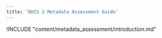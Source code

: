 ```yaml
---
title: 'DHIS 2 Metadata Assessment Guide'
---
```


!INCLUDE "content/metadata_assessment/introduction.md"
